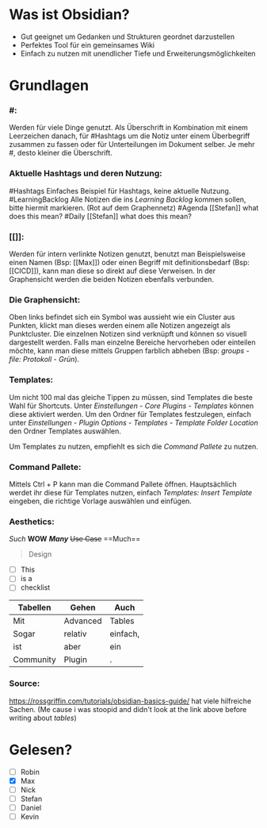 # Was ist Obsidian?
- Gut geeignet um Gedanken und Strukturen geordnet darzustellen
- Perfektes Tool für ein gemeinsames Wiki
- Einfach zu nutzen mit unendlicher Tiefe und Erweiterungsmöglichkeiten

# Grundlagen
### #:
Werden für viele Dinge genutzt. Als Überschrift in Kombination mit einem Leerzeichen danach, für #Hashtags um die Notiz unter einem Überbegriff zusammen zu fassen oder für Unterteilungen im Dokument selber. Je mehr #, desto kleiner die Überschrift.

### Aktuelle Hashtags und deren Nutzung:
#Hashtags Einfaches Beispiel für Hashtags, keine aktuelle Nutzung.
#LearningBacklog Alle Notizen die ins *Learning Backlog* kommen sollen, bitte hiermit markieren. (Rot auf dem Graphennetz)
#Agenda [[Stefan]] what does this mean?
#Daily [[Stefan]] what does this mean?


### [[]]:
Werden für intern verlinkte Notizen genutzt, benutzt man Beispielsweise einen Namen (Bsp: [[Max]]) oder einen Begriff mit definitionsbedarf (Bsp: [[CICD]]), kann man diese so direkt auf diese Verweisen. In der Graphensicht werden die beiden Notizen ebenfalls verbunden.

### Die Graphensicht:
Oben links befindet sich ein Symbol was aussieht wie ein Cluster aus Punkten, klickt man dieses werden einem alle Notizen angezeigt als Punktcluster. Die einzelnen Notizen sind verknüpft und können so visuell dargestellt werden. Falls man einzelne Bereiche hervorheben oder einteilen möchte, kann man diese mittels Gruppen farblich abheben (Bsp: *groups* - *file: Protokoll* - *Grün*).

### Templates:
Um nicht 100 mal das gleiche Tippen zu müssen, sind Templates die beste Wahl für Shortcuts. Unter *Einstellungen* - *Core Plugins* - *Templates* können diese aktiviert werden. Um den Ordner für Templates festzulegen, einfach unter *Einstellungen* - *Plugin Options* - *Templates* - *Template Folder Location* den Ordner Templates auswählen.

Um Templates zu nutzen, empfiehlt es sich die *Command Pallete* zu nutzen.

### Command Pallete:
Mittels Ctrl + P kann man die Command Pallete öffnen. Hauptsächlich werdet ihr diese für Templates nutzen, einfach *Templates: Insert Template* eingeben, die richtige Vorlage auswählen und einfügen.

### Aesthetics:
*Such* **WOW** ***Many*** ~~Use Case~~ ==Much==
> Design
- [ ] This 
- [ ] is a
- [ ] checklist

| Tabellen  | Gehen    | Auch     |
| --------- | -------- | -------- |
| Mit       | Advanced | Tables   |
| Sogar     | relativ  | einfach, |
| ist       | aber     | ein      |
| Community | Plugin   | .        |

### Source:
https://rossgriffin.com/tutorials/obsidian-basics-guide/ hat viele hilfreiche Sachen.
(Me cause i was stoopid and didn't look at the link above before writing about *tables*)

# Gelesen?
- [ ] Robin
- [x] Max
- [ ] Nick
- [ ] Stefan
- [ ] Daniel
- [ ] Kevin